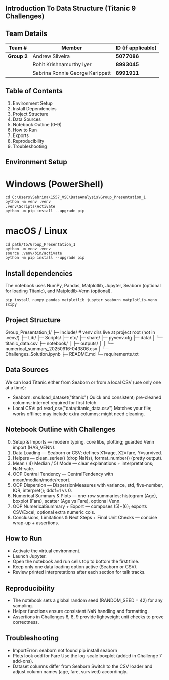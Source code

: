 ## Introduction To Data Structure (Titanic 9 Challenges)

## Team Details
| Team #      | Member                          | ID (if applicable) |
| ----------- | ------------------------------- | ------------------ |
| **Group 2** | Andrew Silveira                 | **5077086**               |
|             | Rohit Krishnamurthy Iyer        | **8993045**        |
|             | Sabrina Ronnie George Karippatt | **8991911**        |

## Table of Contents
1. Environment Setup
2. Install Dependencies
3. Project Structure
4. Data Sources
5. Notebook Outline (0–9)
6. How to Run
7. Exports
8. Reproducibility
9. Troubleshooting

## Environment Setup 
   # Windows (PowerShell)
    cd C:\Users\Sabrina\1557_VSC\DataAnalysis\Group_Presentation_1
    python -m venv .venv
    .venv\Scripts\Activate
    python -m pip install --upgrade pip
   # macOS / Linux
    cd path/to/Group_Presentation_1
    python -m venv .venv
    source .venv/bin/activate
    python -m pip install --upgrade pip

## Install dependencies
The notebook uses NumPy, Pandas, Matplotlib, Jupyter, Seaborn (optional for loading Titanic), and Matplotlib-Venn (optional).

    pip install numpy pandas matplotlib jupyter seaborn matplotlib-venn scipy

## Project Structure
Group_Presentation_1/
├─ Include/                 # venv dirs live at project root (not in .venv/)
├─ Lib/
├─ Scripts/
├─ etc/
├─ share/
├─ pyvenv.cfg
├─ data/
│  └─ titanic_data.csv
├─ notebook/
│  ├─ outputs/
│  │  └─ numerical_summary_20250916-043806.csv
│  └─ Challenges_Solution.ipynb
├─ README.md
└─ requirements.txt

## Data Sources

We can load Titanic either from Seaborn or from a local CSV (use only one at a time):
- Seaborn: sns.load_dataset("titanic")
Quick and consistent; pre-cleaned columns; internet required for first fetch.
- Local CSV: pd.read_csv("data/titanic_data.csv")
Matches your file; works offline; may include extra columns; might need cleaning.

## Notebook Outline with Challenges

0) Setup & Imports — modern typing, core libs, plotting; guarded Venn import (HAS_VENN).
1) Data Loading — Seaborn or CSV; defines X1=age, X2=fare, Y=survived.
2) Helpers — clean_series() (drop NaNs), format_number() (pretty output).
3) Mean / 4) Median / 5) Mode — clear explanations + interpretations; NaN-safe.
5) OOP Central Tendency — CentralTendency with mean/median/mode/report.
6) OOP Dispersion — DispersionMeasures with variance, std, five-number, IQR, interpret(); ddof=1 vs 0.
7) Numerical Summary & Plots — one-row summaries; histogram (Age), boxplot (Fare), scatter (Age vs Fare), optional Venn.
8) OOP NumericalSummary + Export — composes (5)+(6); exports CSV/Excel; optional extra numeric cols.
9) Conclusions, Limitations & Next Steps + Final Unit Checks — concise wrap-up + assertions.

## How to Run
- Activate the virtual environment.
- Launch Jupyter.
- Open the notebook and run cells top to bottom the first time.
- Keep only one data loading option active (Seaborn or CSV).
- Review printed interpretations after each section for talk tracks.

## Reproducibility

- The notebook sets a global random seed (RANDOM_SEED = 42) for any sampling.
- Helper functions ensure consistent NaN handling and formatting.
- Assertions in Challenges 6, 8, 9 provide lightweight unit checks to prove correctness.

## Troubleshooting

- ImportError: seaborn not found
    pip install seaborn
- Plots look odd for Fare
    Use the log-scale boxplot (added in Challenge 7 add-ons).
- Dataset columns differ from Seaborn
    Switch to the CSV loader and adjust column names (age, fare, survived) accordingly.
